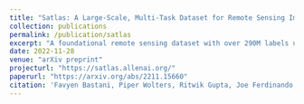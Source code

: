 ```yaml
---
title: "Satlas: A Large-Scale, Multi-Task Dataset for Remote Sensing Image Understanding"
collection: publications
permalink: /publication/satlas
excerpt: "A foundational remote sensing dataset with over 290M labels under 137 categories and seven label modalities for pre-training large machine learning models."
date: 2022-11-28
venue: "arXiv preprint"
projecturl: "https://satlas.allenai.org/"
paperurl: "https://arxiv.org/abs/2211.15660"
citation: 'Favyen Bastani, Piper Wolters, Ritwik Gupta, Joe Ferdinando, Aniruddha Kembhavi. "Satlas: A Large-Scale, Multi-Task Dataset for Remote Sensing Image Understanding." arXiv preprint arXiv:2211.15660 (2022).'
---
```

